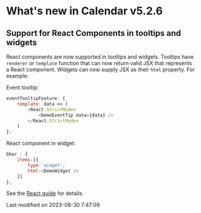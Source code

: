 # What's new in Calendar v5.2.6

## Support for React Components in tooltips and widgets

React components are now supported in tooltips and widgets. Tooltips have `renderer` or `template` function that
can now return valid JSX that represents a React component. Widgets can now supply JSX as their `html` property. For example:

Event tooltip:

```javascript
eventTooltipFeature: {
    template: data => (
        <React.StrictMode>
            <DemoEventTip data={data} />
        </React.StrictMode>
    )
},
```

React component in widget:

```javascript
bbar : {
    items:[{
        type:'widget',
        html:<DemoWidget />
    }]
},
```

See the [React guide](#Calendar/guides/integration/react/guide.md#using-react-components-in-tooltips-and-widgets) for details.


<p class="last-modified">Last modified on 2023-08-30 7:47:09</p>